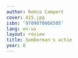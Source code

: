 ```yaml
---
author: Remco Campert
cover: 415.jpg
isbn: '9789070066505'
lang: en-us
layout: review
title: Somberman's actie
year: 0
---
```


